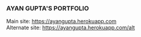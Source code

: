 ### AYAN GUPTA'S PORTFOLIO

Main site: https://ayangupta.herokuapp.com
<br>
Alternate site: https://ayangupta.herokuapp.com/alt
